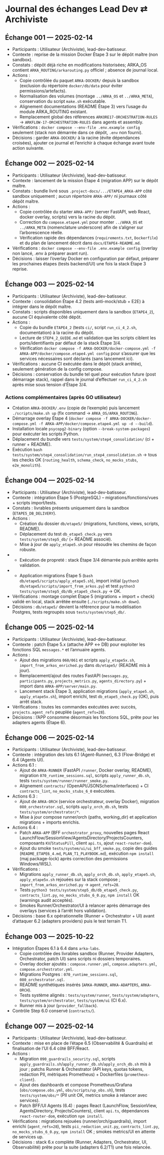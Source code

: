 # Journal des échanges Lead Dev ⇄ Archiviste

## Échange 001 — 2025-02-14

- Participants : Utilisateur (Archiviste), lead-dev-batisseur.
- Contexte : reprise de la mission Docker Étape 3 sur le dépôt maître (non sandbox).
- Constats : dépôt déjà riche en modifications historisées; ARKA_OS contient `ARKA_ROUTING/arkarouting.py` officiel ; absence de journal local.
- Actions :
  - Copie contrôlée du paquet `ARKA-DOCKER/` depuis la sandbox (exclusion du répertoire `docker/db/data` pour éviter permissions/artefacts).
  - Normalisation des volumes (montage `../ARKA_OS` et `../ARKA_META`), conservation du script `make.sh` exécutable.
  - Alignement documentations (README Étape 3) vers l’usage du module ARKA_ROUTING existant.
  - Remplacement global des références `ARKORE17-ORCHESTRATION-RULES` → `ARKFLOW-17-ORCHESTRATION-RULES` dans agents et assembly.
- Vérifications : `docker compose --env-file .env.example config` seulement (stack non démarrée dans ce dépôt, `.env` non fourni).
- Décisions : garder `ARKA-DOCKER/` à la racine (évite dépendances croisées), ajouter ce journal et l’enrichir à chaque échange avant toute action suivante.

## Échange 002 — 2025-02-14

- Participants : Utilisateur (Archiviste), lead-dev-batisseur.
- Contexte : lancement de la mission Étape 4 (migration APP) sur le dépôt maître.
- Constats : bundle livré sous `.project-docs/.../ETAPE4_ARKA-APP` côté sandbox uniquement ; aucun répertoire `ARKA-APP/` ni journaux côté dépôt maître.
- Actions :
  - Copie contrôlée du starter `ARKA-APP/` (server FastAPI, web React, docker overlay, scripts) vers la racine du dépôt.
  - Correction du `compose.etape4.yml` pour monter `../ARKA_OS` et `../ARKA_META` (nomenclature underscore) afin de s’aligner sur l’arborescence réelle.
  - Vérification rapide des dépendances (`requirements.txt`, `Dockerfile`) et du plan de lancement décrit dans `docs/ETAPE4-README.md`.
- Vérifications : `docker compose --env-file .env.example config` (overlay non lancé, .env à préparer avant run).
- Décisions : laisser l’overlay Docker en configuration par défaut, préparer les prochaines étapes (tests backend/UI) une fois la stack Étape 3 reprise.

## Échange 003 — 2025-02-14

- Participants : Utilisateur (Archiviste), lead-dev-batisseur.
- Contexte : consolidation Étape 4.2 (tests anti-mock/stub + E2E) à intégrer dans le dépôt maître.
- Constats : scripts disponibles uniquement dans la sandbox (`ETAPE4_2`), aucune CI équivalente côté dépôt.
- Actions :
  - Copie du bundle `ETAPE4_2` (tests `ci/`, script `run_ci_4_2.sh`, documentation) à la racine du dépôt.
  - Lecture de `STEP4_2_GUIDE.md` et validation que les scripts ciblent les ports/identifiants par défaut de la stack Étape 3/4.
  - Vérification `docker compose -f ARKA-DOCKER/docker-compose.yml -f ARKA-APP/docker/compose.etape4.yml config` pour s’assurer que les services nécessaires sont déclarés (sans lancement ici).
- Vérifications : aucune CI exécutée dans le dépôt (stack arrêtée), seulement génération de la config compose.
- Décisions : conservation du bundle tel quel pour exécution future (post démarrage stack), rappel dans le journal d’effectuer `run_ci_4_2.sh` après mise sous tension d’Étape 3/4.

### Actions complémentaires (après GO utilisateur)
- Création `ARKA-DOCKER/.env` (copie de l’exemple) puis lancement `./scripts/make.sh up` (fix command → `ARKA_OS/ARKA_ROUTING`).
- Démarrage overlay Étape 4 (`docker compose -f ARKA-DOCKER/docker-compose.yml -f ARKA-APP/docker/compose.etape4.yml up -d --build`).
- Installation locale `psycopg2-binary` (option `--break-system-packages`) pour exécuter les scripts Python.
- Déplacement du bundle vers `tests/system/step4_consolidation/` (ci + runner + README).
- Exécution `bash tests/system/step4_consolidation/run_step4_consolidation.sh` → tous les checks OK (`routing_health`, `schema_check`, `no_mocks_stubs`, `e2e_monolith`).

## Échange 004 — 2025-02-14

- Participants : Utilisateur (Archiviste), lead-dev-batisseur.
- Contexte : intégration Étape 5 (PostgreSQL) – migrations/fonctions/vues + scripts import/tests.
- Constats : livrables présents uniquement dans la sandbox (`ETAPE5_DB_DELIVERY`).
- Actions :
  - Création du dossier `db/etape5/` (migrations, functions, views, scripts, README).
  - Déplacement du test `db_etape5_check.py` vers `tests/system/step5_db/` (+ README associé).
  - Mise à jour de `apply_etape5.sh` pour résoudre les chemins de façon robuste.
-  - Exécution de propreté : stack Étape 3/4 démarrée puis arrêtée après validation.
-  - Application migrations Étape 5 (`bash db/etape5/scripts/apply_etape5.sh`), import initial (`python3 db/etape5/scripts/import_from_arkos.py`) et test `python3 tests/system/step5_db/db_etape5_check.py` → OK.
- Vérifications : montage complet Étape 5 (migrations + import + check) validé en local, stack arrêtée ensuite (`./scripts/make.sh down`).
- Décisions : `db/etape5/` devient la référence pour la modélisation Postgres, tests regroupés sous `tests/system/step5_db/`.

## Échange 005 — 2025-02-14

- Participants : Utilisateur (Archiviste), lead-dev-batisseur.
- Contexte : patch Étape 5.x (attache APP ↔ DB) pour exploiter les fonctions SQL `messages.*` et l’annuaire agents.
- Actions :
  - Ajout des migrations `060/061` et scripts `apply_etape5x.sh`, `import_from_arkos_enriched.py` dans `db/etape5/` (README mis à jour).
  - Remplacement/ajout des routes FastAPI (`messages.py`, `participants.py`, `projects_metrics.py`, `agents_directory.py`) + import dans `ARKA-APP/server/main.py`.
  - Lancement stack Étape 3, application migrations (`apply_etape5.sh`, `apply_etape5x.sh`), import enrichi, test `db_etape5_check.py` (OK), puis arrêt stack.
- Vérifications : toutes les commandes exécutées avec succès, `projects.agent_refs` peuplée (`agent_refs=28`).
- Décisions : l’APP consomme désormais les fonctions SQL, prête pour les adapters agents (Étape 6).

## Échange 006 — 2025-02-14

- Participants : Utilisateur (Archiviste), lead-dev-batisseur.
- Contexte : intégration des lots 6.1 (Agent-Runner), 6.3 (Flow-Bridge) et 6.4 (Agents UI).
- Actions 6.1 :
  - Ajout de `ARKA-RUNNER` (FastAPI `/runner`, Docker overlay, README), migration `070_runtime_sessions.sql`, scripts `apply_runner_db.sh`, tests `tests/system/runner/runner_smoke.py`.
  - Alignement `contracts/` (OpenAPI/JSONSchema/interfaces) + CI `contracts_lint`, `no_mocks_stubs_6_0` exécutées.
- Actions 6.3 :
  - Ajout de `ARKA-ORCH` (service orchestrateur, overlay Docker), migration `080_orchestrator.sql`, scripts `apply_orch_db.sh`, tests `tests/system/orchestrator/*`.
  - Mise à jour compose runner/orch (paths, working_dir) et application migrations + imports enrichis.
- Actions 6.4 :
  - Patch `ARKA-APP` (BFF `orchestrator_proxy`, nouvelles pages React LaunchFlow/SessionView/AgentsDirectory/ProjectsCounters, composants `KV`/`StatusPill`, client `api.ts`, ajout `react-router-dom`).
  - Ajout du smoke `tests/system/ui/ui_bff_smoke.py`, copie des guides (`README_ETAPE6_4.md`, `PLAN_T1_PLAYBOOK.md`), exécution `npm install` (maj package-lock) après correction des permissions Windows/WSL).
- Vérifications :
  - Migrations `apply_runner_db.sh`, `apply_orch_db.sh`, `apply_etape5.sh`, `apply_etape5x.sh` rejouées sur la stack compose ; `import_from_arkos_enriched.py` → `agent_refs=28`.
  - Tests `python3 tests/system/step5_db/db_etape5_check.py`, `contracts_lint.py`, `no_mocks_stubs_6_0.py`, `npm install` OK (warnings audit acceptés).
  - Smokes Runner/Orchestrator/UI à relancer après démarrage des overlays (services à l’arrêt hors validation).
- Décisions : base 6.x opérationnelle (Runner + Orchestrator + UI) avant d’attaquer 6.2 (adapters providers) puis le test terrain T1.

## Échange 003 — 2025-10-22

- Intégration Étapes 6.1 à 6.4 dans `arka-labs`.
  - Copie contrôlée des livrables sandbox (Runner, Provider Adapters, Orchestrator, patch UI) sans scripts ni dossiers temporaires.
  - Overlay docker ajoutés : `compose.runner.yml`, `compose.adapters.yml`, `compose.orchestrator.yml`.
  - Migrations Postgres : `070_runtime_sessions.sql`, `080_orchestrator.sql`.
  - README synthétiques insérés (`ARKA-RUNNER`, `ARKA-ADAPTERS`, `ARKA-ORCH`).
  - Tests système alignés : `tests/system/runner`, `tests/system/adapters`, `tests/system/orchestrator`, `tests/system/ui` (CI 6.x).
  - Runner mis à jour (`provider_fallback`).
- Contrôle Step 6.0 conservé (`contracts/`).

## Échange 007 — 2025-02-14

- Participants : Utilisateur (Archiviste), lead-dev-batisseur.
- Contexte : mise en place de l’étape 6.5 (Observabilité & Guardrails) et finalisation de l’UI 6.4 côté BFF/React.
- Actions :
  - Migration `090_guardrails_security.sql`, scripts `apply_guardrails.sh`/`apply_runner_db.sh`/`apply_orch_db.sh` mis à jour ; patchs Runner & Orchestrator (API keys, quotas tokens, redaction PII, métriques Prometheus) + Dockerfiles (`prometheus-client`).
  - Ajout des dashboards et compose Prometheus/Grafana (`obs/compose.obs.yml`, `obs/scripts/up_obs.sh`), tests `tests/system/obs/*` (PII unit OK, metrics smoke à relancer avec services).
  - Patch BFF/UI Agents (6.4) : pages React (LaunchFlow, SessionView, AgentsDirectory, ProjectsCounters), client `api.ts`, dépendances `react-router-dom`, exécution `npm install`.
- Vérifications : migrations rejouées (runner/orch/guardrails), import enrichi (`agent_refs=28`), tests `pii_redaction_unit.py`, `contracts_lint.py`, `no_mocks_stubs_6_0.py`, `npm install` OK ; smokes metrics/UI en attente de services up.
- Décisions : stack 6.x complète (Runner, Adapters, Orchestrator, UI, Observabilité) prête pour la suite (adapters 6.2/T1) une fois relancée.
